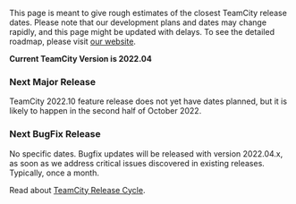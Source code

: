 [//]: # (title: Roadmap Outline)
[//]: # (auxiliary-id: Roadmap Outline)

This page is meant to give rough estimates of the closest TeamCity release dates. Please note that our development plans and dates may change rapidly, and this page might be updated with delays. To see the detailed roadmap, please visit [our website](https://www.jetbrains.com/teamcity/roadmap/#teamcity-roadmap).

__Current TeamCity Version is 2022.04__

### Next Major Release

TeamCity 2022.10 feature release does not yet have dates planned, but it is likely to happen in the second half of October 2022.

### Next BugFix Release

No specific dates. Bugfix updates will be released with version 2022.04.x, as soon as we address critical issues discovered in existing releases. Typically, once a month.

Read about [TeamCity Release Cycle](teamcity-release-cycle.md).
